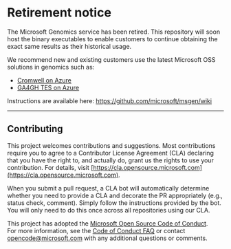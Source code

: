 # Retirement notice
The Microsoft Genomics service has been retired.  This repository will soon host the binary executables to enable customers to continue obtaining the exact same results as their historical usage. 

We recommend new and existing customers use the latest Microsoft OSS solutions in genomics such as:  
- [Cromwell on Azure](https://github.com/microsoft/CromwellOnAzure)  
- [GA4GH TES on Azure](https://github.com/microsoft/ga4gh-tes)

Instructions are available here: https://github.com/microsoft/msgen/wiki

---

## Contributing

This project welcomes contributions and suggestions. Most contributions require you to agree to a Contributor License Agreement (CLA) declaring that you have the right to, and actually do, grant us the rights to use your contribution. For details, visit [https://cla.opensource.microsoft.com](https://cla.opensource.microsoft.com).

When you submit a pull request, a CLA bot will automatically determine whether you need to provide a CLA and decorate the PR appropriately (e.g., status check, comment). Simply follow the instructions provided by the bot. You will only need to do this once across all repositories using our CLA.

This project has adopted the [Microsoft Open Source Code of Conduct](https://opensource.microsoft.com/codeofconduct/).  
For more information, see the [Code of Conduct FAQ](https://opensource.microsoft.com/codeofconduct/faq/) or contact [opencode@microsoft.com](mailto:opencode@microsoft.com) with any additional questions or comments.
